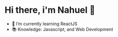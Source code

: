  # Hi there, i'm Nahuel 👋

-  💼 I’m currently learning ReactJS
-  📚 Knowledge: Javascript, and Web Development
